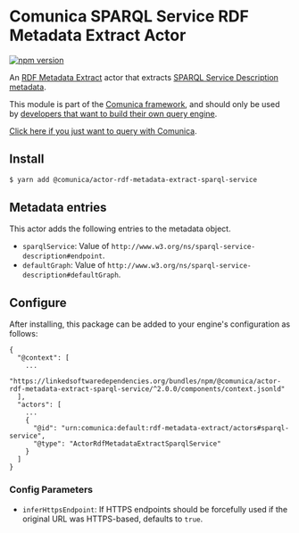 # Comunica SPARQL Service RDF Metadata Extract Actor

[![npm version](https://badge.fury.io/js/%40comunica%2Factor-rdf-metadata-extract-sparql-service.svg)](https://www.npmjs.com/package/@comunica/actor-rdf-metadata-extract-sparql-service)

An [RDF Metadata Extract](https://github.com/comunica/comunica/tree/master/packages/bus-rdf-metadata-extract) actor that
extracts [SPARQL Service Description metadata](https://www.w3.org/TR/sparql11-service-description/).

This module is part of the [Comunica framework](https://github.com/comunica/comunica),
and should only be used by [developers that want to build their own query engine](https://comunica.dev/docs/modify/).

[Click here if you just want to query with Comunica](https://comunica.dev/docs/query/).

## Install

```bash
$ yarn add @comunica/actor-rdf-metadata-extract-sparql-service
```

## Metadata entries

This actor adds the following entries to the metadata object.

* `sparqlService`: Value of `http://www.w3.org/ns/sparql-service-description#endpoint`.
* `defaultGraph`: Value of `http://www.w3.org/ns/sparql-service-description#defaultGraph`.

## Configure

After installing, this package can be added to your engine's configuration as follows:
```text
{
  "@context": [
    ...
    "https://linkedsoftwaredependencies.org/bundles/npm/@comunica/actor-rdf-metadata-extract-sparql-service/^2.0.0/components/context.jsonld"  
  ],
  "actors": [
    ...
    {
      "@id": "urn:comunica:default:rdf-metadata-extract/actors#sparql-service",
      "@type": "ActorRdfMetadataExtractSparqlService"
    }
  ]
}
```

### Config Parameters

* `inferHttpsEndpoint`: If HTTPS endpoints should be forcefully used if the original URL was HTTPS-based, defaults to `true`.
